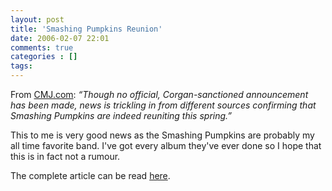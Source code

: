 ```yaml
---
layout: post
title: 'Smashing Pumpkins Reunion'
date: 2006-02-07 22:01
comments: true
categories : []
tags:
---
```

From <a href="http://CMJ.com">CMJ.com</a>: <em>“Though no official, Corgan-sanctioned announcement has been made, news is trickling in from different sources confirming that Smashing Pumpkins are indeed reuniting this spring.”</em>

This to me is very good news as the Smashing Pumpkins are probably my all time favorite band. I've got every album they've ever done so I hope that this is in fact not a rumour.

The complete article can be read <a href="http://www.cmj.com/articles/display_article.php?id=9547214">here</a>.  

